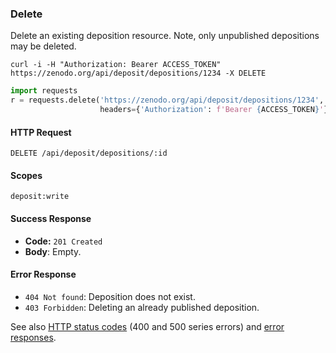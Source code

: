 
### Delete

Delete an existing deposition resource. Note, only unpublished depositions may
be deleted.

```shell
curl -i -H "Authorization: Bearer ACCESS_TOKEN" https://zenodo.org/api/deposit/depositions/1234 -X DELETE
```

```python
import requests
r = requests.delete('https://zenodo.org/api/deposit/depositions/1234',
                    headers={'Authorization': f'Bearer {ACCESS_TOKEN}'})
```

#### HTTP Request

`DELETE /api/deposit/depositions/:id`

#### Scopes

`deposit:write`

#### Success Response

* **Code:** `201 Created`
* **Body**: Empty.

#### Error Response

* `404 Not found`: Deposition does not exist.
* `403 Forbidden`: Deleting an already published deposition.

See also [HTTP status codes](#http-status-codes) (400 and 500 series errors) and
[error responses](#errors).
